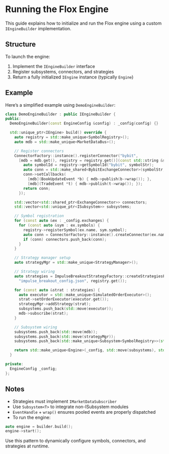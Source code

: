 # Running the Flox Engine

This guide explains how to initialize and run the Flox engine using a custom `IEngineBuilder` implementation.

## Structure

To launch the engine:

1. Implement the `IEngineBuilder` interface
2. Register subsystems, connectors, and strategies
3. Return a fully initialized `IEngine` instance (typically `Engine`)

## Example

Here’s a simplified example using `DemoEngineBuilder`:

```cpp
class DemoEngineBuilder : public IEngineBuilder {
public:
  DemoEngineBuilder(const EngineConfig &config) : _config(config) {}

  std::unique_ptr<IEngine> build() override {
    auto registry = std::make_unique<SymbolRegistry>();
    auto mdb = std::make_unique<MarketDataBus>();

    // Register connectors
    ConnectorFactory::instance().registerConnector("bybit",
      [mdb = mdb.get(), registry = registry.get()](const std::string &symbolStr) {
        auto symbolId = registry->getSymbolId("bybit", symbolStr);
        auto conn = std::make_shared<BybitExchangeConnector>(symbolStr, *symbolId);
        conn->setCallbacks(
          [mdb](BookUpdateEvent *b) { mdb->publish(b->wrap()); },
          [mdb](TradeEvent *t) { mdb->publish(t->wrap()); });
        return conn;
      });

    std::vector<std::shared_ptr<ExchangeConnector>> connectors;
    std::vector<std::unique_ptr<ISubsystem>> subsystems;

    // Symbol registration
    for (const auto &ex : _config.exchanges) {
      for (const auto &sym : ex.symbols) {
        registry->registerSymbol(ex.name, sym.symbol);
        auto conn = ConnectorFactory::instance().createConnector(ex.name, sym.symbol);
        if (conn) connectors.push_back(conn);
      }
    }

    // Strategy manager setup
    auto strategyMgr = std::make_unique<StrategyManager>();

    // Strategy wiring
    auto strategies = ImpulseBreakoutStrategyFactory::createStrategiesFromFile(
      "impulse_breakout_config.json", registry.get());

    for (const auto &strat : strategies) {
      auto executor = std::make_unique<SimulatedOrderExecutor>();
      strat->setOrderExecutor(executor.get());
      strategyMgr->addStrategy(strat);
      subsystems.push_back(std::move(executor));
      mdb->subscribe(strat);
    }

    // Subsystem wiring
    subsystems.push_back(std::move(mdb));
    subsystems.push_back(std::move(strategyMgr));
    subsystems.push_back(std::make_unique<Subsystem<SymbolRegistry>>(std::move(registry)));

    return std::make_unique<Engine>(_config, std::move(subsystems), std::move(connectors));
  }

private:
  EngineConfig _config;
};
```

## Notes

- Strategies must implement `IMarketDataSubscriber`
- Use `Subsystem<T>` to integrate non-ISubsystem modules
- `EventHandle` + `wrap()` ensures pooled events are properly dispatched
- To run the engine:

```cpp
auto engine = builder.build();
engine->start();
```

Use this pattern to dynamically configure symbols, connectors, and strategies at runtime.
